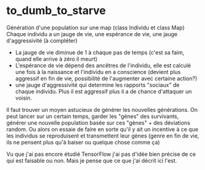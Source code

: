 # to_dumb_to_starve

Génération d'une population sur une map (class Individu et class Map)
Chaque individu a un jauge de vie, une espérance de vie, une jauge d'aggressivité (à compléter)

 - La jauge de vie diminue de 1 à chaque pas de temps (c'est sa faim, quand elle arrive à zéro il meurt)
 - L'espérance de vie dépend des ancêtres de l'individu, elle est calculé une fois à la naissance et l'individu en a conscience (devient plus aggressif en fin de vie, possibilité de l'augmenter avec certaine action?)
 - une jauge d'aggressivité qui determine les rapports "sociaux" de chaque individu. Plus il est aggressif plus il a de chance d'attaquer un voisin.
 
 Il faut trouver un moyen astucieux de générer les nouvelles générations. On peut lancer sur un certain temps, garder les "gènes" des survivants, générer une nouvelle population basée sur ces "gènes" + des déviations random. 
 Ou alors on essaie de faire en sorte qu'il y ait un incentive à ce que les individus se reproduisent et transmettent leur gènes (genre en fin de vie, ils ne pensent plus qu'à baiser ou quelque chose comme ça) 
 
 Vu que j'ai pas encore étudié TensorFlow j'ai pas d'idée bien précise de ce qui est faisable ou non. Mais je pense que ce que j'ai décrit ici l'est.
